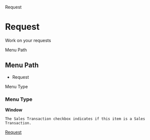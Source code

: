 
Request
# Request


Work on your requests

Menu Path
## Menu Path



- Request

Menu Type
### Menu Type

**Window**

```
The Sales Transaction checkbox indicates if this item is a Sales Transaction.
```

[Request](../../window-request.md)